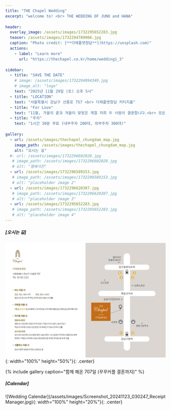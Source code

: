 ```yaml
---
title: "THE Chapel Wedding"
excerpt: "welcome to! <br> THE WEDDING OF JUNO and HANA"

header:
  overlay_image: /assets/images/1732295652283.jpg
  teaser: /assets/images/1732294709906.jpg
  caption: "Photo credit: [**더채플앳청담**](https://unsplash.com)"
  actions:
    - label: "Learn more"
      url: "https://thechapel.co.kr/home/wedding1_3"

sidebar:
  - title: "SAVE THE DATE"
    # image: /assets/images/1732294094349.jpg
    # image_alt: "logo"
    text: "2025년 11월 29일 (토) 오후 5시"
  - title: "LOCATION"
    text: "서울특별시 강남구 선릉로 757 <br> 더채플앳청담 커티지홀"
  - title: "For Love"
    text: "11월, 가을의 끝과 겨울이 맞닿은 계절 저희 두 사람이 결혼합니다.<br> 모든 순간에 서로에게 따듯한 사람이 되어 같은 길을 걸어가려 합니다.<br> 이 여정을 시작하는 자리를 축복해 주신다면 감사하겠습니다."
  - title: "주차"
    text: "1시간 30분 무료 (내부주차 200대, 외부주차 300대)"
    
gallery:
  - url: /assets/images/thechapel_chungdam_map.jpg
    image_path: /assets/images/thechapel_chungdam_map.jpg
    alt: "오시는 길"
  #- url: /assets/images/1732296602028.jpg
   # image_path: /assets/images/1732296602028.jpg
   # alt: "엘베사진"
  - url: /assets/images/1732296589153.jpg
   # image_path: /assets/images/1732296589153.jpg
   # alt: "placeholder image 2"
  - url: /assets/images/1732296620307.jpg
   # image_path: /assets/images/1732296620307.jpg
   # alt: "placeholder image 3"
  - url: /assets/images/1732295652283.jpg
   # image_path: /assets/images/1732295652283.jpg
   # alt: "placeholder image 4"
---
```


##### [오시는 길]
![roadmap](/assets/images/thechapel_chungdam_map.jpg){: width="100%" height="50%"}{: .center}

{% include gallery caption="함께 해온 707일 (꾸꾸커플 결혼까지)" %}

##### [Calendar]
![Wedding Calendar](/assets/images/Screenshot_20241123_030247_Receipt Manager.jpg){: width="100%" height="20%"}{: .center}

<!-- ![pooh](https://encrypted-tbn0.gstatic.com/images?q=tbn:ANd9GcQW0Z94iqO01RBz7uaesVFC5hG-J4y-ldNCHg&usqp=CAU) -->
